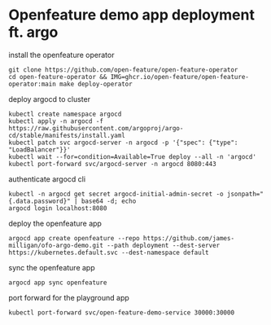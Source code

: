 # Openfeature demo app deployment ft. argo

install the openfeature operator
```
git clone https://github.com/open-feature/open-feature-operator
cd open-feature-operator && IMG=ghcr.io/open-feature/open-feature-operator:main make deploy-operator
```

deploy argocd to cluster
```
kubectl create namespace argocd
kubectl apply -n argocd -f https://raw.githubusercontent.com/argoproj/argo-cd/stable/manifests/install.yaml
kubectl patch svc argocd-server -n argocd -p '{"spec": {"type": "LoadBalancer"}}'
kubectl wait --for=condition=Available=True deploy --all -n 'argocd' 
kubectl port-forward svc/argocd-server -n argocd 8080:443
```
authenticate argocd cli
```
kubectl -n argocd get secret argocd-initial-admin-secret -o jsonpath="{.data.password}" | base64 -d; echo
argocd login localhost:8080
```
deploy the openfeature app
```
argocd app create openfeature --repo https://github.com/james-milligan/ofo-argo-demo.git --path deployment --dest-server https://kubernetes.default.svc --dest-namespace default
```
sync the openfeature app
```
argocd app sync openfeature
```

port forward for the playground app
```
kubectl port-forward svc/open-feature-demo-service 30000:30000
```